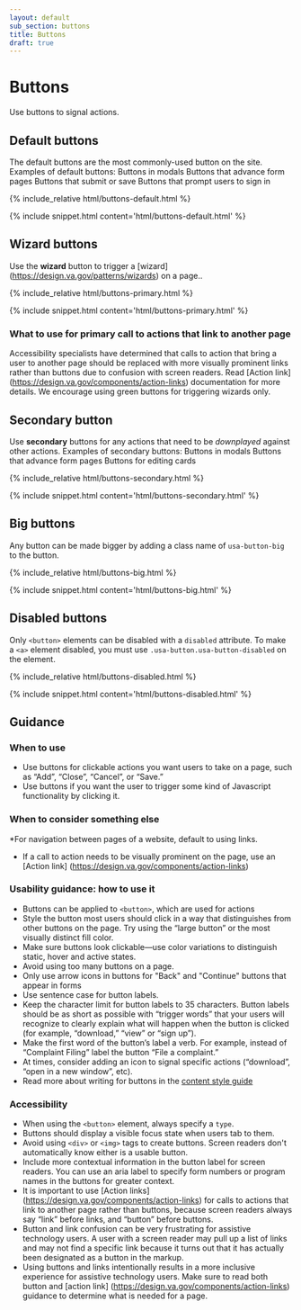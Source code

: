 ```yaml
---
layout: default
sub_section: buttons
title: Buttons
draft: true
---
```


# Buttons

<p class="va-introtext">Use buttons to signal actions.</p>

## Default buttons

The default buttons are the most commonly-used button on the site.
Examples of default buttons:
Buttons in modals 
Buttons that advance form pages 
Buttons that submit or save
Buttons that prompt users to sign in 
<div class="site-showcase">
{% include_relative html/buttons-default.html %}
</div>

{% include snippet.html content='html/buttons-default.html' %}

## Wizard buttons

Use the **wizard** button to trigger a [wizard] (https://design.va.gov/patterns/wizards) on a page..

<div class="site-showcase">
{% include_relative html/buttons-primary.html %}
</div>

{% include snippet.html content='html/buttons-primary.html' %}

### What to use for primary call to actions that link to another page 
Accessibility specialists have determined that calls to action that bring a user to another page should be replaced with more visually prominent links rather than buttons due to confusion with screen readers. Read [Action link] (https://design.va.gov/components/action-links) documentation for more details. We encourage using green buttons for triggering wizards only. 

## Secondary button

Use **secondary** buttons for any actions that need to be _downplayed_ against other actions.
Examples of secondary buttons:
Buttons in modals 
Buttons that advance form pages 
Buttons for editing cards<div class="site-showcase">
{% include_relative html/buttons-secondary.html %}
</div>

{% include snippet.html content='html/buttons-secondary.html' %}

## Big buttons

Any button can be made bigger by adding a class name of `usa-button-big` to the button.

<div class="site-showcase">
{% include_relative html/buttons-big.html %}
</div>

{% include snippet.html content='html/buttons-big.html' %}

## Disabled buttons

Only `<button>` elements can be disabled with a `disabled` attribute. To make a `<a>` element disabled, you must use `.usa-button.usa-button-disabled` on the element.

<div class="site-showcase">
{% include_relative html/buttons-disabled.html %}
</div>

{% include snippet.html content='html/buttons-disabled.html' %}

## Guidance


### When to use

* Use buttons for clickable actions you want users to take on a page, such as “Add”, “Close”, “Cancel”, or “Save.”
* Use buttons if you want the user to trigger some kind of Javascript functionality by clicking it.


### When to consider something else
*For navigation between pages of a website, default to using links.
* If a call to action needs to be visually prominent on the page, use an [Action link] (https://design.va.gov/components/action-links)

### Usability guidance: how to use it
* Buttons can be applied to `<button>`, which are used for actions
* Style the button most users should click in a way that distinguishes from other buttons on the page. Try using the “large button” or the most visually distinct fill color.
* Make sure buttons look clickable—use color variations to distinguish static, hover and active states.
* Avoid using too many buttons on a page.
* Only use  arrow icons  in buttons for "Back" and "Continue" buttons that appear in forms 
* Use sentence case for button labels.
* Keep the character limit for button labels to 35 characters. Button labels should be as short as possible with “trigger words” that your users will recognize to clearly explain what will happen when the button is clicked (for example, “download,” “view” or “sign up”). 
* Make the first word of the button’s label a verb. For example, instead of “Complaint Filing” label the button “File a complaint.”
* At times, consider adding an icon to signal specific actions (“download”, “open in a new window”, etc).
* Read more about writing for buttons in the [content style guide](https://design.va.gov/content-style-guide/button-labels)

### Accessibility

* When using the `<button>` element, always specify a `type`.
* Buttons should display a visible focus state when users tab to them.
* Avoid using `<div>` or `<img>` tags to create buttons. Screen readers don't automatically know either is a usable button.
* Include more contextual information in the button label for screen readers. You can use an aria label to specify form numbers or program names in the buttons for greater context. 
* It is important to use [Action links] (https://design.va.gov/components/action-links) for calls to actions that link to another page rather than buttons, because screen readers always say “link” before links, and “button” before buttons. 
* Button and link confusion can be very frustrating for assistive technology users. A user with a screen reader may pull up a list of links and may not find a specific link because it turns out that it has actually been designated as a button in the markup. 
* Using buttons and links intentionally results in a more inclusive experience for assistive technology users. Make sure to read both button and [action link] (https://design.va.gov/components/action-links) guidance to determine what is needed for a page. 

